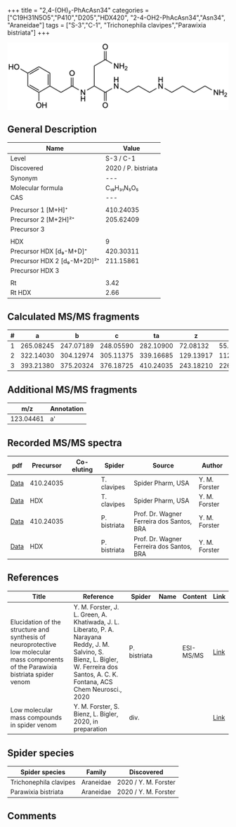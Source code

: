 +++
title = "2,4-(OH)₂-PhAcAsn34"
categories = ["C19H31N5O5","P410","D205","HDX420",
"2-4-OH2-PhAcAsn34","Asn34",
"Araneidae"]
tags = ["S-3","C-1",
"Trichonephila clavipes","Parawixia bistriata"]
+++

![](/img/2-4-OH2-PhAcAsn34.png)

## General Description

| Name                       | Value              |
|----------------------------|--------------------|
| Level                      | S-3 / C-1          |
| Discovered                 | 2020 / P. bistriata |
| Synonym                    | ---                |
| Molecular formula          | C₁₉H₃₁N₅O₅                   |
| CAS                        | ---                |
|                            |                    |
| Precursor 1 [M+H]⁺         | 410.24035                   |
| Precursor 2 [M+2H]²⁺       | 205.62409                   |
| Precursor 3                |                    |
|                            |                    |
| HDX                        | 9                  |
| Precursor HDX   [d₉-M+D]⁺   | 420.30311                   |
| Precursor HDX 2 [d₉-M+2D]²⁺ | 211.15861                   |
| Precursor HDX 3            |                    |
|                            |                    |
| Rt                         | 3.42                   |
| Rt HDX                     | 2.66                   |

## Calculated MS/MS fragments

| # | a         | b         | c         | ta        | z         | y         | tz        |
|---|-----------|-----------|-----------|-----------|-----------|-----------|-----------|
| 1 | 265.08245 | 247.07189 | 248.05590 | 282.10900 | 72.08132 | 55.05477 | 89.10787 |
| 2 | 322.14030 | 304.12974 | 305.11375 | 339.16685 | 129.13917 | 112.11262 | 146.16572 |
| 3 | 393.21380 | 375.20324 | 376.18725 | 410.24035 | 243.18210 | 226.15555 | 260.20865 |

## Additional MS/MS fragments

| m/z       | Annotation |
|-----------|------------|
| 123.04461 | a'         |

## Recorded MS/MS spectra

| pdf                                             | Precursor | Co-eluting | Spider      | Source                       | Author        |
|-------------------------------------------------|-----------|------------|-------------|------------------------------|---------------|
| [Data](/pdf/N-clavipes/410_2-4-OH2-PhAcAsn34_Nc.pdf) | 410.24035  |           | T. clavipes | Spider Pharm, USA | Y. M. Forster |
| [Data](/pdf/N-clavipes/410_2-4-OH2-PhAcAsn34_Nc_HDX.pdf) | HDX  |           | T. clavipes | Spider Pharm, USA | Y. M. Forster |
| [Data](/pdf/P-bistriata/410_2-4-OH2-PhAcAsn34_Pb.pdf) | 410.24035 |           | P. bistriata | Prof. Dr. Wagner Ferreira dos Santos, BRA | Y. M. Forster |
| [Data](/pdf/P-bistriata/410_2-4-OH2-PhAcAsn34_Pb_HDX.pdf) | HDX |           | P. bistriata | Prof. Dr. Wagner Ferreira dos Santos, BRA | Y. M. Forster |


## References

| Title | Reference | Spider | Name | Content | Link |
|-------|-----------|--------|------|---------|------|
| Elucidation of the structure and synthesis of neuroprotective low molecular mass components of the Parawixia bistriata spider venom      | Y. M. Forster, J. L. Green, A. Khatiwada, J. L. Liberato, P. A. Narayana Reddy, J. M. Salvino, S. Bienz, L. Bigler, W. Ferreira dos Santos, A. C. K. Fontana, ACS Chem Neurosci., 2020          | P. bistriata       |      | ESI-MS/MS        | [Link](https://pubs.acs.org/doi/10.1021/acschemneuro.0c00007)     |
| Low molecular mass compounds in spider venom      | Y. M. Forster, S. Bienz, L. Bigler, 2020, in preparation          | div.       |   |   | [Link](unknown) |

## Spider species

| Spider species     | Family     | Discovered           |
|--------------------|------------|----------------------|
| Trichonephila clavipes | Araneidae | 2020 / Y. M. Forster |
| Parawixia bistriata | Araneidae | 2020 / Y. M. Forster |


## Comments